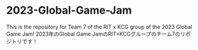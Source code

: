 # 2023-Global-Game-Jam
This is the repository for Team 7 of the RIT x KCG group of the 2023 Global Game Jam! 2023年のGlobal Game JamのRIT×KCGグループのチーム7のリポジトリです！
